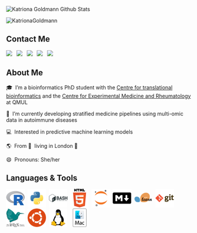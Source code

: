 ![Katriona Goldmann Github Stats](https://github-readme-stats.vercel.app/api?username=KatrionaGoldmann&show_icons=true&title_color=fff&icon_color=cc3399&text_color=9f9f9f&bg_color=47476b)

<p align="left">
  <img src="https://komarev.com/ghpvc/?username=KatrionaGoldmann" alt="KatrionaGoldmann" />
</p>

## Contact Me

[<img height="48" src="https://img.icons8.com/fluent/48/000000/github.png"/>](https://github.com/KatrionaGoldmann) &nbsp; [<img height="48" src="https://img.icons8.com/fluent/48/000000/twitter.png"/>](https://twitter.com/_katriona) &nbsp;  [<img height="48" src="https://img.icons8.com/offices/48/000000/email.png"/>](mailto:k.goldmann@qmul.ac.uk) &nbsp;  [<img height="48" src="https://img.icons8.com/ultraviolet/48/000000/linkedin.png"/>](https://www.linkedin.com/in/katriona-goldmann-4a4a95103/) &nbsp;  [<img height="48" src="https://img.icons8.com/color/48/000000/medium-monogram.png"/>](https://towardsdatascience.com/@katrionagoldmann) 




## About Me 

🎓 &nbsp;I’m a bioinformatics PhD student with the [Centre for translational bioinformatics](https://www.qmul.ac.uk/c4tb/) and the [Centre for Experimental Medicine and Rheumatology](https://www.qmul.ac.uk/whri/emr/) at QMUL

🔬  &nbsp;I’m currently developing stratified medicine pipelines using multi-omic data in autoimmune diseases

💻  &nbsp;Interested in predictive machine learning models

🌎  &nbsp;From 🏴󠁧󠁢󠁳󠁣󠁴󠁿 &nbsp;living in London&nbsp;💂‍

😄 &nbsp;Pronouns: She/her


## Languages & Tools

[<img height="50" src="https://raw.githubusercontent.com/github/explore/80688e429a7d4ef2fca1e82350fe8e3517d3494d/topics/r/r.png">](https://www.r-project.org/about.html)&nbsp;
[<img height="50" src="https://raw.githubusercontent.com/github/explore/80688e429a7d4ef2fca1e82350fe8e3517d3494d/topics/python/python.png">](https://www.python.org/)&nbsp;
[<img height="50" src="https://raw.githubusercontent.com/github/explore/80688e429a7d4ef2fca1e82350fe8e3517d3494d/topics/bash/bash.png">](https://www.gnu.org/software/bash/)&nbsp;
[<img height="50" src="https://raw.githubusercontent.com/github/explore/80688e429a7d4ef2fca1e82350fe8e3517d3494d/topics/html/html.png">](https://www.w3schools.com/html/)&nbsp;
[<img height="50" src="https://raw.githubusercontent.com/github/explore/80688e429a7d4ef2fca1e82350fe8e3517d3494d/topics/jupyter-notebook/jupyter-notebook.png">](https://jupyter.org/)&nbsp;
[<img height="50" src="https://raw.githubusercontent.com/github/explore/80688e429a7d4ef2fca1e82350fe8e3517d3494d/topics/markdown/markdown.png">](https://www.markdownguide.org/)&nbsp;
[<img height="50" src="https://raw.githubusercontent.com/github/explore/80688e429a7d4ef2fca1e82350fe8e3517d3494d/topics/scikit-learn/scikit-learn.png">](https://scikit-learn.org/stable/)&nbsp;
[<img height="50" src="https://raw.githubusercontent.com/github/explore/80688e429a7d4ef2fca1e82350fe8e3517d3494d/topics/git/git.png">](https://git-scm.com/)&nbsp;
[<img height="50" src="https://raw.githubusercontent.com/github/explore/80688e429a7d4ef2fca1e82350fe8e3517d3494d/topics/latex/latex.png">](https://www.latex-project.org/)&nbsp;
[<img height="50" src="https://raw.githubusercontent.com/github/explore/80688e429a7d4ef2fca1e82350fe8e3517d3494d/topics/ubuntu/ubuntu.png">](https://ubuntu.com/)&nbsp;
[<img height="50" src="https://raw.githubusercontent.com/github/explore/80688e429a7d4ef2fca1e82350fe8e3517d3494d/topics/linux/linux.png">](https://www.linux.org/)&nbsp;
[<img height="50" src="https://raw.githubusercontent.com/github/explore/80688e429a7d4ef2fca1e82350fe8e3517d3494d/topics/macos/macos.png">](https://www.apple.com/uk/macos/catalina/)
